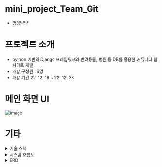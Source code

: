# mini_project_Team_Git
- 멍멍냥냥

# 프로젝트 소개
- python 기반의 Django 프레임워크와 반려동물, 병원 등 DB를 활용한 커뮤니티 웹사이트 개발
- 개발 구성원 : 6명
- 개발 기간 22. 12. 16 ~ 22. 12. 28

# 메인 화면 UI
![image](https://github.com/user-attachments/assets/6c8642fc-3da0-45d3-8eca-d40d3e975eda)

# 기타

<details>
<summary>기술 스택</summary>
<div markdown="">

![image](https://github.com/user-attachments/assets/548420d1-07ea-4d98-8d2b-0bff5d033ec7)

</div>
</details>

<details>
<summary>시스템 흐름도</summary>
<div markdown="">

![image](https://github.com/user-attachments/assets/79cbabd9-a1ab-442f-9a0e-be9bd20c8517)


</div>
</details>

<details>
<summary>ERD</summary>
<div markdown="">
  
![image](https://github.com/user-attachments/assets/15c2bc98-e487-459f-b97e-3df2823c1ad9)


</div>
</details>
